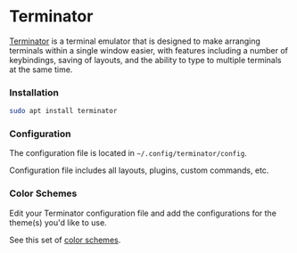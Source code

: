 # Terminator

[Terminator](https://gnometerminator.blogspot.com/p/introduction.html) is a
terminal emulator that is designed to make arranging terminals within a
single window easier, with features including a number of keybindings, saving
of layouts, and the ability to type to multiple terminals at the same time.

### Installation

```bash
sudo apt install terminator
```

### Configuration

The configuration file is located in `~/.config/terminator/config`. 

Configuration file includes all layouts, plugins, custom commands, etc.

### Color Schemes

Edit your Terminator configuration file and add the configurations for
the theme(s) you'd like to use.

See this set of [color schemes](https://github.com/mbadolato/iTerm2-Color-Schemes/tree/master/terminator).
